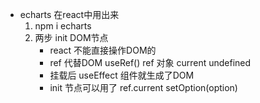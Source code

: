 - echarts 在react中用出来
    1. npm i echarts
    2. 两步
        init
        DOM节点
        - react 不能直接操作DOM的
        - ref 代替DOM
            useRef() ref 对象 current undefined
        - 挂载后
            useEffect 组件就生成了DOM
        - init 节点可以用了  ref.current 
        setOption(option)